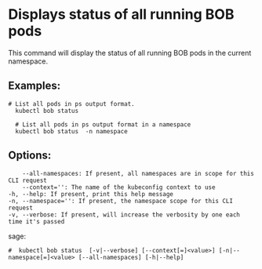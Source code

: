 # Displays status of all running BOB pods

This command will display the status of all running BOB pods in the current namespace.

## Examples:
  
    # List all pods in ps output format.
      kubectl bob status
      
      # List all pods in ps output format in a namespace
      kubectl bob status  -n namespace

## Options:

        --all-namespaces: If present, all namespaces are in scope for this CLI request
        --context='': The name of the kubeconfig context to use
    -h, --help: If present, print this help message
    -n, --namespace='': If present, the namespace scope for this CLI request
    -v, --verbose: If present, will increase the verbosity by one each time it's passed

sage:

    #  kubectl bob status  [-v|--verbose] [--context[=]<value>] [-n|--namespace[=]<value> [--all-namespaces] [-h|--help]

<!--stackedit_data:
eyJoaXN0b3J5IjpbLTgyMTYzNzMxMF19
-->